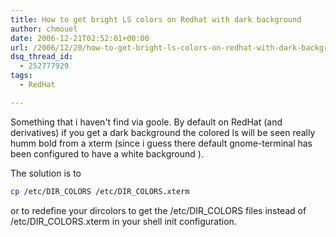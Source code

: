 ```yaml
---
title: How to get bright LS colors on Redhat with dark background
author: chmouel
date: 2006-12-21T02:52:01+00:00
url: /2006/12/20/how-to-get-bright-ls-colors-on-redhat-with-dark-background/
dsq_thread_id:
  - 252777929
tags:
  - RedHat

---
```

Something that i haven't find via goole. By default on RedHat (and derivatives) if you get a dark background the colored ls will be seen really humm bold from a xterm (since i guess there default gnome-terminal has been configured to have a white background ). 

The solution is to 


```bash
cp /etc/DIR_COLORS /etc/DIR_COLORS.xterm

```


or to redefine your dircolors to get the /etc/DIR\_COLORS files instead of /etc/DIR\_COLORS.xterm in your shell init configuration.